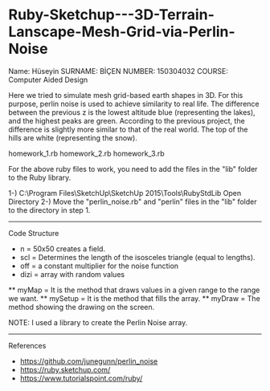 # Ruby-Sketchup---3D-Terrain-Lanscape-Mesh-Grid-via-Perlin-Noise

Name: Hüseyin
SURNAME: BİÇEN
NUMBER: 150304032
COURSE: Computer Aided Design
   
   
Here we tried to simulate mesh grid-based earth shapes in 3D. For this purpose, perlin noise is used to achieve similarity to real life.
The difference between the previous z is the lowest altitude blue (representing the lakes), and the highest peaks are green.
According to the previous project, the difference is slightly more similar to that of the real world. The top of the hills are white (representing the snow).

homework_1.rb
homework_2.rb
homework_3.rb

For the above ruby files to work, you need to add the files in the "lib" folder to the Ruby library.

1-) C:\Program Files\SketchUp\SketchUp 2015\Tools\RubyStdLib 
	Open Directory
2-) Move the "perlin_noise.rb" and "perlin" files in the "lib" folder to the directory in step 1.


-----------------------------------------------------------------------------------------------------------------------

Code Structure

* n = 50x50 creates a field.
* scl = Determines the length of the isosceles triangle (equal to lengths).
* off = a constant multiplier for the noise function
* dizi = array with random values

** myMap = It is the method that draws values in a given range to the range we want.
** mySetup = It is the method that fills the array.
** myDraw = The method showing the drawing on the screen.


NOTE: I used a library to create the Perlin Noise array.

------------------------------------------------------------------------------------------------------------------------

References

* https://github.com/junegunn/perlin_noise
* https://ruby.sketchup.com/
* https://www.tutorialspoint.com/ruby/
